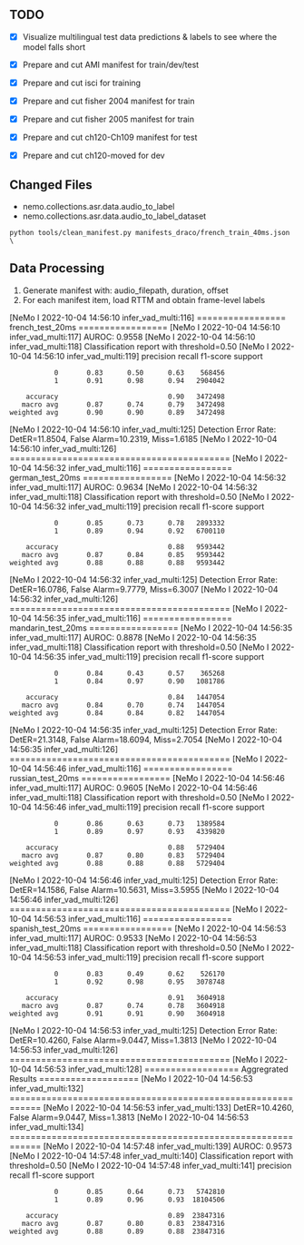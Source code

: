 

## TODO
- [x] Visualize multilingual test data predictions & labels to see where the model falls short

- [x] Prepare and cut AMI manifest for train/dev/test
- [x] Prepare and cut isci for training

- [x] Prepare and cut fisher 2004 manifest for train
- [x] Prepare and cut fisher 2005 manifest for train

- [x] Prepare and cut ch120-Ch109 manifest for test
- [x] Prepare and cut ch120-moved for dev


## Changed Files
- nemo.collections.asr.data.audio_to_label
- nemo.collections.asr.data.audio_to_label_dataset




```shell
python tools/clean_manifest.py manifests_draco/french_train_40ms.json \

```


## Data Processing
1. Generate manifest with: audio_filepath, duration, offset
2. For each manifest item, load RTTM and obtain frame-level labels





[NeMo I 2022-10-04 14:56:10 infer_vad_multi:116] ================= french_test_20ms =================
[NeMo I 2022-10-04 14:56:10 infer_vad_multi:117] AUROC: 0.9558
[NeMo I 2022-10-04 14:56:10 infer_vad_multi:118] Classification report with threshold=0.50
[NeMo I 2022-10-04 14:56:10 infer_vad_multi:119]               precision    recall  f1-score   support

               0       0.83      0.50      0.63    568456
               1       0.91      0.98      0.94   2904042

        accuracy                           0.90   3472498
       macro avg       0.87      0.74      0.79   3472498
    weighted avg       0.90      0.90      0.89   3472498

[NeMo I 2022-10-04 14:56:10 infer_vad_multi:125] Detection Error Rate: DetER=11.8504, False Alarm=10.2319, Miss=1.6185
[NeMo I 2022-10-04 14:56:10 infer_vad_multi:126] ==========================================
[NeMo I 2022-10-04 14:56:32 infer_vad_multi:116] ================= german_test_20ms =================
[NeMo I 2022-10-04 14:56:32 infer_vad_multi:117] AUROC: 0.9634
[NeMo I 2022-10-04 14:56:32 infer_vad_multi:118] Classification report with threshold=0.50
[NeMo I 2022-10-04 14:56:32 infer_vad_multi:119]               precision    recall  f1-score   support

               0       0.85      0.73      0.78   2893332
               1       0.89      0.94      0.92   6700110

        accuracy                           0.88   9593442
       macro avg       0.87      0.84      0.85   9593442
    weighted avg       0.88      0.88      0.88   9593442

[NeMo I 2022-10-04 14:56:32 infer_vad_multi:125] Detection Error Rate: DetER=16.0786, False Alarm=9.7779, Miss=6.3007
[NeMo I 2022-10-04 14:56:32 infer_vad_multi:126] ==========================================
[NeMo I 2022-10-04 14:56:35 infer_vad_multi:116] ================= mandarin_test_20ms =================
[NeMo I 2022-10-04 14:56:35 infer_vad_multi:117] AUROC: 0.8878
[NeMo I 2022-10-04 14:56:35 infer_vad_multi:118] Classification report with threshold=0.50
[NeMo I 2022-10-04 14:56:35 infer_vad_multi:119]               precision    recall  f1-score   support

               0       0.84      0.43      0.57    365268
               1       0.84      0.97      0.90   1081786

        accuracy                           0.84   1447054
       macro avg       0.84      0.70      0.74   1447054
    weighted avg       0.84      0.84      0.82   1447054

[NeMo I 2022-10-04 14:56:35 infer_vad_multi:125] Detection Error Rate: DetER=21.3148, False Alarm=18.6094, Miss=2.7054
[NeMo I 2022-10-04 14:56:35 infer_vad_multi:126] ==========================================
[NeMo I 2022-10-04 14:56:46 infer_vad_multi:116] ================= russian_test_20ms =================
[NeMo I 2022-10-04 14:56:46 infer_vad_multi:117] AUROC: 0.9605
[NeMo I 2022-10-04 14:56:46 infer_vad_multi:118] Classification report with threshold=0.50
[NeMo I 2022-10-04 14:56:46 infer_vad_multi:119]               precision    recall  f1-score   support

               0       0.86      0.63      0.73   1389584
               1       0.89      0.97      0.93   4339820

        accuracy                           0.88   5729404
       macro avg       0.87      0.80      0.83   5729404
    weighted avg       0.88      0.88      0.88   5729404

[NeMo I 2022-10-04 14:56:46 infer_vad_multi:125] Detection Error Rate: DetER=14.1586, False Alarm=10.5631, Miss=3.5955
[NeMo I 2022-10-04 14:56:46 infer_vad_multi:126] ==========================================
[NeMo I 2022-10-04 14:56:53 infer_vad_multi:116] ================= spanish_test_20ms =================
[NeMo I 2022-10-04 14:56:53 infer_vad_multi:117] AUROC: 0.9533
[NeMo I 2022-10-04 14:56:53 infer_vad_multi:118] Classification report with threshold=0.50
[NeMo I 2022-10-04 14:56:53 infer_vad_multi:119]               precision    recall  f1-score   support

               0       0.83      0.49      0.62    526170
               1       0.92      0.98      0.95   3078748

        accuracy                           0.91   3604918
       macro avg       0.87      0.74      0.78   3604918
    weighted avg       0.91      0.91      0.90   3604918

[NeMo I 2022-10-04 14:56:53 infer_vad_multi:125] Detection Error Rate: DetER=10.4260, False Alarm=9.0447, Miss=1.3813
[NeMo I 2022-10-04 14:56:53 infer_vad_multi:126] ==========================================
[NeMo I 2022-10-04 14:56:53 infer_vad_multi:128] ================== Aggregrated Results ===================
[NeMo I 2022-10-04 14:56:53 infer_vad_multi:132] ============================================================
[NeMo I 2022-10-04 14:56:53 infer_vad_multi:133]  DetER=10.4260, False Alarm=9.0447, Miss=1.3813
[NeMo I 2022-10-04 14:56:53 infer_vad_multi:134] ============================================================
[NeMo I 2022-10-04 14:57:48 infer_vad_multi:139] AUROC: 0.9573
[NeMo I 2022-10-04 14:57:48 infer_vad_multi:140] Classification report with threshold=0.50
[NeMo I 2022-10-04 14:57:48 infer_vad_multi:141]
                  precision    recall  f1-score   support

               0       0.85      0.64      0.73   5742810
               1       0.89      0.96      0.93  18104506

        accuracy                           0.89  23847316
       macro avg       0.87      0.80      0.83  23847316
    weighted avg       0.88      0.89      0.88  23847316
